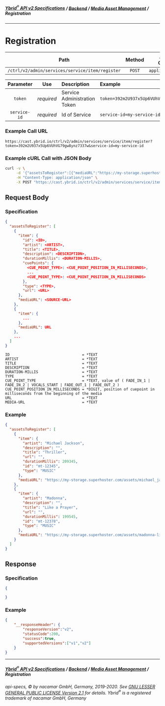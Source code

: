 ##### [**Ybrid<sup>®</sup> API v2 Specifications**](../../) / [**Backend**](../) / [**Media Asset Management**](./) / Registration
---

# Registration

Path | Method | Allowed Contents | Description
------------- | :-------------: | :-------------: | :-------------:
`/ctrl/v2/admin/services/service/item/register` | `POST` | `application/json` | 
  
Parameter | Use | Description | Example
:-------------: | :-------------: | :------------- | :------------- 
`token` | *required* | Service Administration Token | `token=392m2U937x5Up6VUhVG79gw8ynz7337w`
`service-id` | *required* | Id of Service | `service-id=my-service-id`

### Example Call URL
```text
https://cast.ybrid.io/ctrl/v2/admin/services/service/item/register?token=392m2U937x5Up6VUhVG79gw8ynz7337w&service-id=my-service-id
```

### Example cURL Call with JSON Body
```bash
curl -v \
     -d '{"assetsToRegister":[{"mediaURL":"https://my-storage.superhoster.com/assets/michael_jackson-thriller.mp3","item":{"artist":"Michael Jackson", "title":"Thriller"}}]}' \
     -H "Content-Type: application/json" \
     -X POST "https://cast.ybrid.io/ctrl/v2/admin/services/service/item/register?token=392m2U937x5Up6VUhVG79gw8ynz7337w&service-id=my-service-id"
```

## Request Body
### Specification
```json
{
  "assetsToRegister": [
    {
      "item": {
        "id": <ID>,
        "artist": <ARTIST>,
        "title": <TITLE>,
        "description": <DESCRIPTION>,
        "durationMillis": <DURATION-MILLIS>,
        "cuePoints": {
          <CUE_POINT_TYPE>: <CUE_POINT_POSITION_IN_MILLISECONDS>,
          ...
          <CUE_POINT_TYPE>: <CUE_POINT_POSITION_IN_MILLISECONDS>
        },
        "type": <TYPE>,
        "url": <URL>
      },
      "mediaURL": <SOURCE-URL>
    },
    {
      "item": {
        ...
      },
      "mediaURL": URL
    },
    ...
  ]
}
```
```text
ID                                 = *TEXT
ARTIST                             = *TEXT
TITLE                              = *TEXT
DESCRIPTION                        = *TEXT
DURATION-MILLIS                    = *TEXT 
TYPE                               = *TEXT
CUE_POINT_TYPE                     = *TEXT, value of ( FADE_IN_1 | FADE_IN_2 | VOCALS_START | FADE_OUT_1 | FADE_OUT_2 )
CUE_POINT_POSITION_IN_MILLISECONDS = *DIGIT, position of cuepoint in milliseconds from the beginning of the media
URL                                = *TEXT
MEDIA-URL                          = *TEXT
```

### Example
```json
{
  "assetsToRegister": [
    {
      "item": {
        "artist": "Michael Jackson",
        "description": "",
        "title": "Thriller",
        "url": "",
        "durationMillis": 209345,
        "id": "mt-12345",
        "type": "MUSIC"
      },
      "mediaURL": "https://my-storage.superhoster.com/assets/michael_jackson-thriller.mp3"
    },
    {
      "item": {
        "artist": "Madonna",
        "description": "",
        "title": "Like a Prayer",
        "url": "",
        "durationMillis": 199545,
        "id": "mt-12378",
        "type": "MUSIC"
      },
      "mediaURL": "https://my-storage.superhoster.com/assets/madonna-like_a_prayer.mp3"
    }
  ]
}
```

## Response
### Specification
```json
{

}
```
### Example
```json
{
    "__responseHeader": {
        "responseVersion":"v2",
        "statusCode":200,
        "success":true,
        "supportedVersions":["v1","v2"]
    }
}
```


---
##### [**Ybrid<sup>®</sup> API v2 Specifications**](../../) / [**Backend**](../) / [**Media Asset Management**](./) / Registration
###### api-specs, © by nacamar GmbH, Germany, 2019-2020. See [GNU LESSER GENERAL PUBLIC LICENSE Version 2.1](/LICENSE) for details. Ybrid<sup>®</sup> is a registered trademark of nacamar GmbH, Germany 
